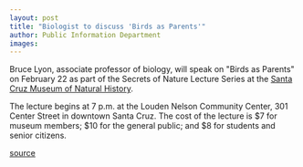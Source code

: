 ```yaml
---
layout: post
title: "Biologist to discuss 'Birds as Parents'"
author: Public Information Department
images:
---
```


Bruce Lyon, associate professor of biology, will speak on "Birds as Parents" on February 22 as part of the Secrets of Nature Lecture Series at the [Santa Cruz Museum of Natural History][1].

The lecture begins at 7 p.m. at the Louden Nelson Community Center, 301 Center Street in downtown Santa Cruz. The cost of the lecture is $7 for museum members; $10 for the general public; and $8 for students and senior citizens.  

[1]: http://www.santacruzmuseums.org/

[source](http://www1.ucsc.edu/currents/05-06/02-20/brief-birds.asp "Permalink to brief-birds")
